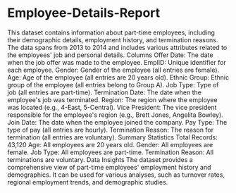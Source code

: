 # Employee-Details-Report
This dataset contains information about part-time employees, including their demographic details, employment history, and termination reasons. The data spans from 2013 to 2014 and includes various attributes related to the employees' job and personal details.
Columns
Offer Date: The date when the job offer was made to the employee.
EmplID: Unique identifier for each employee.
Gender: Gender of the employee (all entries are female).
Age: Age of the employee (all entries are 20 years old).
Ethnic Group: Ethnic group of the employee (all entries belong to Group A).
Job Type: Type of job (all entries are part-time).
Termination Date: The date when the employee's job was terminated.
Region: The region where the employee was located (e.g., 4-East, 5-Central).
Vice President: The vice president responsible for the employee's region (e.g., Brett Jones, Angelita Bowley).
Join Date: The date when the employee joined the company.
Pay Type: The type of pay (all entries are hourly).
Termination Reason: The reason for termination (all entries are voluntary).
Summary Statistics
Total Records: 43,120
Age: All employees are 20 years old.
Gender: All employees are female.
Job Type: All employees are part-time.
Termination Reason: All terminations are voluntary.
Data Insights
The dataset provides a comprehensive view of part-time employees' employment history and demographics.
It can be used for various analyses, such as turnover rates, regional employment trends, and demographic studies.
